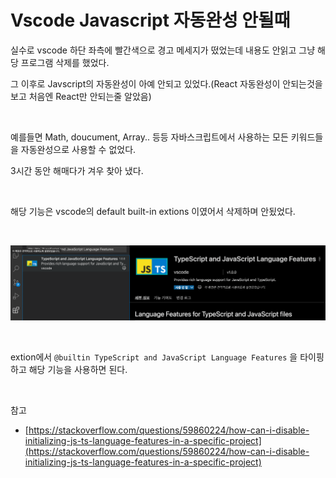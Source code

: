 # Vscode Javascript 자동완성 안될때

실수로 vscode 하단 좌측에 빨간색으로 경고 메세지가 떴었는데 내용도 안읽고 그냥 해당 프로그램 삭제를 했었다.

그 이후로 Javscript의 자동완성이 아예 안되고 있었다.(React 자동완성이 안되는것을 보고 처음엔 React만 안되는줄 알았음)

<br>

예를들면 Math, doucument, Array.. 등등 자바스크립트에서 사용하는 모든 키워드들을 자동완성으로 사용할 수 없었다.

3시간 동안 해매다가 겨우 찾아 냈다.

<br>

해당 기능은 vscode의 default built-in extions 이였어서 삭제하며 안됬었다.

<br>

![Vscode Javascript 자동완성 안될때](../Images/Vscode%20Javascript%20자동완성%20안될때/Vscode%20Javascript%20자동완성%20안될때-1.png)

<br>

extion에서 `@builtin TypeScript and JavaScript Language Features` 을 타이핑 하고 해당 기능을 사용하면 된다.

<br>

참고

- [https://stackoverflow.com/questions/59860224/how-can-i-disable-initializing-js-ts-language-features-in-a-specific-project](https://stackoverflow.com/questions/59860224/how-can-i-disable-initializing-js-ts-language-features-in-a-specific-project)
